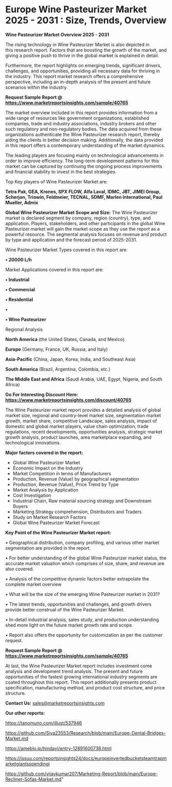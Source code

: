 # Europe Wine Pasteurizer Market 2025 - 2031 : Size, Trends, Overview

<Strong> Wine Pasteurizer Market Overview 2025 - 2031</strong>

The rising technology in Wine Pasteurizer Market is also depicted in this research report. Factors that are boosting the growth of the market, and giving a positive push to thrive in the global market is explained in detail.

Furthermore, the report highlights on emerging trends, significant drivers, challenges, and opportunities, providing all necessary data for thriving in the industry. This report market research offers a comprehensive perspective, including an in-depth analysis of the present and future scenarios within the industry.

<strong>Request Sample Report @ <a href=https://www.marketreportsinsights.com/sample/40765>https://www.marketreportsinsights.com/sample/40765</a></strong>

The market overview included in this report provides information from a wide range of resources like government organizations, established companies, trade and industry associations, industry brokers and other such regulatory and non-regulatory bodies. The data acquired from these organizations authenticate the Wine Pasteurizer research report, thereby aiding the clients in better decision making. Additionally, the data provided in this report offers a contemporary understanding of the market dynamics.

The leading players are focusing mainly on technological advancements in order to improve efficiency. The long-term development patterns for this market can be captured by continuing the ongoing process improvements and financial stability to invest in the best strategies.

Top Key players of Wine Pasteurizer Market are:

<strong>Tetra Pak, GEA, Krones, SPX FLOW, Alfa Laval, IDMC, JBT, JIMEI Group, Scherjon, Triowin, Feldmeier, TECNAL, SDMF, Marlen International, Paul Mueller, Admix</strong>

<strong><b>Global Wine Pasteurizer Market Scope and Size:</b></strong>
The Wine Pasteurizer market is declared segment by company, region (country), type, and application. Players, stakeholders, and other participants in the global Wine Pasteurizer market will gain the market scope as they use the report as a powerful resource. The segmental analysis focuses on revenue and product by type and application and the forecast period of 2025-2031.

Wine Pasteurizer Market Types covered in this report are:

<strong>•  20000 L/h</strong>

Market Applications covered in this report are:

<strong>•  Industrial

•  Commercial

•  Residential

•  

•  Wine Pasteurizer</strong> 

Regional Analysis

<strong>North America</strong> (the United States, Canada, and Mexico)

<strong>Europe</strong> (Germany, France, UK, Russia, and Italy)

<strong>Asia-Pacific</strong> (China, Japan, Korea, India, and Southeast Asia)

<strong>South America</strong> (Brazil, Argentina, Colombia, etc.)

<strong>The Middle East and Africa</strong> (Saudi Arabia, UAE, Egypt, Nigeria, and South Africa)

<strong>Go For Interesting Discount Here: <a href=https://www.marketreportsinsights.com/discount/40765>https://www.marketreportsinsights.com/discount/40765</a></strong>

The Wine Pasteurizer market report provides a detailed analysis of global market size, regional and country-level market size, segmentation market growth, market share, competitive Landscape, sales analysis, impact of domestic and global market players, value chain optimization, trade regulations, recent developments, opportunities analysis, strategic market growth analysis, product launches, area marketplace expanding, and technological innovations.

<strong><b>Major factors covered in the report:</b></strong>
<ul>
  <li>Global Wine Pasteurizer Market </li>
  <li>Economic Impact on the Industry</li>
  <li>Market Competition in terms of Manufacturers</li>
  <li>Production, Revenue (Value) by geographical segmentation</li>
  <li>Production, Revenue (Value), Price Trend by Type</li>
  <li>Market Analysis by Application</li>
  <li>Cost Investigation</li>
  <li>Industrial Chain, Raw material sourcing strategy and Downstream Buyers</li>
  <li>Marketing Strategy comprehension, Distributors and Traders</li>
  <li>Study on Market Research Factors</li>
  <li>Global Wine Pasteurizer Market Forecast</li>
</ul>

<strong><b>Key Point of the Wine Pasteurizer Market report:</b></strong>

• Geographical distribution, company profiling, and various other market segmentation are provided in the report.

• For better understanding of the global Wine Pasteurizer market status, the accurate market valuation which comprises of size, share, and revenue are also covered.

• Analysis of the competitive dynamic factors better extrapolate the complete market overview

• What will be the size of the emerging Wine Pasteurizer market in 2031?

• The latest trends, opportunities and challenges, and growth drivers provide better construal of the Wine Pasteurizer Market.

• In-detail industrial analysis, sales study, and production understanding shed more light on the future market growth rate and scope.

• Report also offers the opportunity for customization as per the customer request.

<strong>Request Sample Report @ <a href=https://www.marketreportsinsights.com/sample/40765>https://www.marketreportsinsights.com/sample/40765</a></strong>

At last, the Wine Pasteurizer Market report includes investment come analysis and development trend analysis. The present and future opportunities of the fastest growing international industry segments are coated throughout this report. This report additionally presents product specification, manufacturing method, and product cost structure, and price structure.

<strong>Contact Us:</strong>
sales@marketreportsinsights.com

<strong>Our other reports:</strong>

<a href=https://tanomuno.com/illust/537946>https://tanomuno.com/illust/537946</a>

<a href=https://github.com/Siya23553/Research/blob/main/Europe-Dental-Bridges-Market.md>https://github.com/Siya23553/Research/blob/main/Europe-Dental-Bridges-Market.md</a>

<a href=https://ameblo.jp/hindavi/entry-12891600738.html>https://ameblo.jp/hindavi/entry-12891600738.html</a>

<a href=https://issuu.com/reportsinsights24/docs/europeinvertedbucketsteamtrapmarketgiantsspendingi>https://issuu.com/reportsinsights24/docs/europeinvertedbucketsteamtrapmarketgiantsspendingi</a>

<a href=https://github.com/vijaykumar207/Marketing-Report/blob/main/Europe-Recliner-Sofas-Market.md>https://github.com/vijaykumar207/Marketing-Report/blob/main/Europe-Recliner-Sofas-Market.md</a>"
